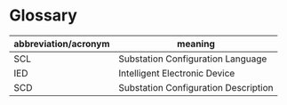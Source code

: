 # Glossary


| abbreviation/acronym | meaning                              |
|----------------------|--------------------------------------|
| SCL                  | Substation Configuration Language    |
| IED                  | Intelligent Electronic Device        |
| SCD                  | Substation Configuration Description |
